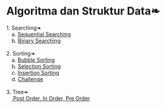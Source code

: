 <h1>Algoritma dan Struktur Data❧</h1>
<a>1. Searching❧</a><br>
<a>&emsp;</a>a. <a href="https://github.com/desyderian/ASD/tree/main/searching/sequential%20searching">Sequential Searching</a><br>
<a>&emsp;</a>b. <a href="https://github.com/desyderian/ASD/tree/main/searching/binary%20searching">Binary Searching</a><br><br>
<a>2. Sorting❧</a><br>
<a>&emsp;</a>a. <a href="https://github.com/desyderian/ASD/tree/main/sorting/bubble%20sort">Bubble Sorting</a><br>
<a>&emsp;</a>b. <a href="https://github.com/desyderian/ASD/blob/main/sorting/selection%20sort">Selection Sorting</a><br>
<a>&emsp;</a>c. <a href="https://github.com/desyderian/ASD/blob/main/sorting/insertion%20sort">Insertion Sorting</a><br>
<a>&emsp;</a>d. <a href="https://github.com/desyderian/ASD/blob/main/sorting/challenge.c">Challenge</a><br><br>
<a>3. Tree❧</a><br>
<a>&emsp;</><a href="https://github.com/desyderian/ASD/tree/main/tree"> Post Order, In Order, Pre Order</a>
